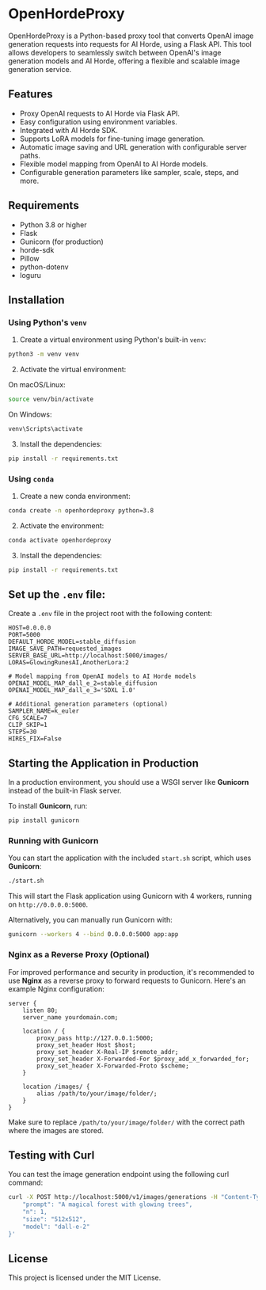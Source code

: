 # OpenHordeProxy

OpenHordeProxy is a Python-based proxy tool that converts OpenAI image generation requests into requests for AI Horde,
using a Flask API. This tool allows developers to seamlessly switch between OpenAI's image generation models and AI
Horde, offering a flexible and scalable image generation service.

## Features

- Proxy OpenAI requests to AI Horde via Flask API.
- Easy configuration using environment variables.
- Integrated with AI Horde SDK.
- Supports LoRA models for fine-tuning image generation.
- Automatic image saving and URL generation with configurable server paths.
- Flexible model mapping from OpenAI to AI Horde models.
- Configurable generation parameters like sampler, scale, steps, and more.

## Requirements

- Python 3.8 or higher
- Flask
- Gunicorn (for production)
- horde-sdk
- Pillow
- python-dotenv
- loguru

## Installation

### Using Python's `venv`

1. Create a virtual environment using Python's built-in `venv`:

```bash
python3 -m venv venv
```

2. Activate the virtual environment:

On macOS/Linux:

```bash
source venv/bin/activate
```

On Windows:

```bash
venv\Scripts\activate
```

3. Install the dependencies:

```bash
pip install -r requirements.txt
```

### Using `conda`

1. Create a new conda environment:

```bash
conda create -n openhordeproxy python=3.8
```

2. Activate the environment:

```bash
conda activate openhordeproxy
```

3. Install the dependencies:

```bash
pip install -r requirements.txt
```

## Set up the `.env` file:

Create a `.env` file in the project root with the following content:

```env
HOST=0.0.0.0
PORT=5000
DEFAULT_HORDE_MODEL=stable_diffusion
IMAGE_SAVE_PATH=requested_images
SERVER_BASE_URL=http://localhost:5000/images/
LORAS=GlowingRunesAI,AnotherLora:2

# Model mapping from OpenAI models to AI Horde models
OPENAI_MODEL_MAP_dall_e_2=stable_diffusion
OPENAI_MODEL_MAP_dall_e_3='SDXL 1.0'

# Additional generation parameters (optional)
SAMPLER_NAME=k_euler
CFG_SCALE=7
CLIP_SKIP=1
STEPS=30
HIRES_FIX=False
```

## Starting the Application in Production

In a production environment, you should use a WSGI server like **Gunicorn** instead of the built-in Flask server.

To install **Gunicorn**, run:

```bash
pip install gunicorn
```

### Running with Gunicorn

You can start the application with the included `start.sh` script, which uses **Gunicorn**:

```bash
./start.sh
```

This will start the Flask application using Gunicorn with 4 workers, running on `http://0.0.0.0:5000`.

Alternatively, you can manually run Gunicorn with:

```bash
gunicorn --workers 4 --bind 0.0.0.0:5000 app:app
```

### Nginx as a Reverse Proxy (Optional)

For improved performance and security in production, it's recommended to use **Nginx** as a reverse proxy to forward
requests to Gunicorn. Here's an example Nginx configuration:

```nginx
server {
    listen 80;
    server_name yourdomain.com;

    location / {
        proxy_pass http://127.0.0.1:5000;
        proxy_set_header Host $host;
        proxy_set_header X-Real-IP $remote_addr;
        proxy_set_header X-Forwarded-For $proxy_add_x_forwarded_for;
        proxy_set_header X-Forwarded-Proto $scheme;
    }

    location /images/ {
        alias /path/to/your/image/folder/;
    }
}
```

Make sure to replace `/path/to/your/image/folder/` with the correct path where the images are stored.

## Testing with Curl

You can test the image generation endpoint using the following curl command:

```bash
curl -X POST http://localhost:5000/v1/images/generations -H "Content-Type: application/json" -H "Authorization: Bearer YOUR_AI_HORDE_API_KEY" -d '{
    "prompt": "A magical forest with glowing trees",
    "n": 1,
    "size": "512x512",
    "model": "dall-e-2"
}'
```

## License

This project is licensed under the MIT License.

